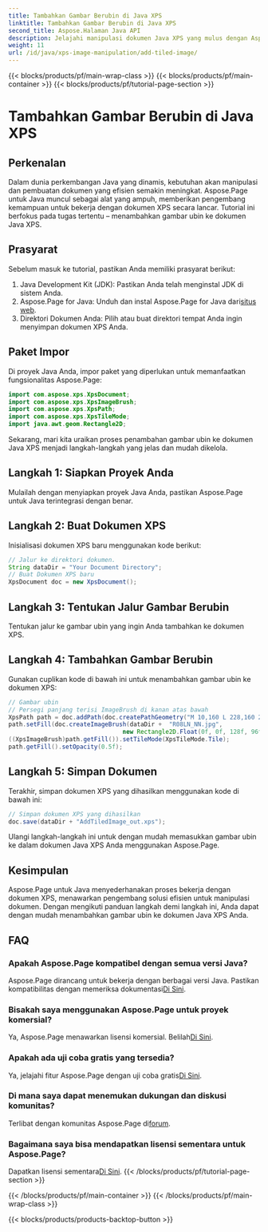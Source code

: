 ```yaml
---
title: Tambahkan Gambar Berubin di Java XPS
linktitle: Tambahkan Gambar Berubin di Java XPS
second_title: Aspose.Halaman Java API
description: Jelajahi manipulasi dokumen Java XPS yang mulus dengan Aspose.Page. Pelajari cara menambahkan gambar ubin dengan mudah menggunakan panduan langkah demi langkah ini.
weight: 11
url: /id/java/xps-image-manipulation/add-tiled-image/
---
```


{{< blocks/products/pf/main-wrap-class >}}
{{< blocks/products/pf/main-container >}}
{{< blocks/products/pf/tutorial-page-section >}}

# Tambahkan Gambar Berubin di Java XPS

## Perkenalan
Dalam dunia perkembangan Java yang dinamis, kebutuhan akan manipulasi dan pembuatan dokumen yang efisien semakin meningkat. Aspose.Page untuk Java muncul sebagai alat yang ampuh, memberikan pengembang kemampuan untuk bekerja dengan dokumen XPS secara lancar. Tutorial ini berfokus pada tugas tertentu – menambahkan gambar ubin ke dokumen Java XPS.
## Prasyarat
Sebelum masuk ke tutorial, pastikan Anda memiliki prasyarat berikut:
1. Java Development Kit (JDK): Pastikan Anda telah menginstal JDK di sistem Anda.
2.  Aspose.Page for Java: Unduh dan instal Aspose.Page for Java dari[situs web](https://releases.aspose.com/page/java/).
3. Direktori Dokumen Anda: Pilih atau buat direktori tempat Anda ingin menyimpan dokumen XPS Anda.
## Paket Impor
Di proyek Java Anda, impor paket yang diperlukan untuk memanfaatkan fungsionalitas Aspose.Page:
```java
import com.aspose.xps.XpsDocument;
import com.aspose.xps.XpsImageBrush;
import com.aspose.xps.XpsPath;
import com.aspose.xps.XpsTileMode;
import java.awt.geom.Rectangle2D;
```
Sekarang, mari kita uraikan proses penambahan gambar ubin ke dokumen Java XPS menjadi langkah-langkah yang jelas dan mudah dikelola.
## Langkah 1: Siapkan Proyek Anda
Mulailah dengan menyiapkan proyek Java Anda, pastikan Aspose.Page untuk Java terintegrasi dengan benar.
## Langkah 2: Buat Dokumen XPS
Inisialisasi dokumen XPS baru menggunakan kode berikut:
```java
// Jalur ke direktori dokumen.
String dataDir = "Your Document Directory";
// Buat Dokumen XPS baru
XpsDocument doc = new XpsDocument();
```
## Langkah 3: Tentukan Jalur Gambar Berubin
Tentukan jalur ke gambar ubin yang ingin Anda tambahkan ke dokumen XPS.
## Langkah 4: Tambahkan Gambar Berubin
Gunakan cuplikan kode di bawah ini untuk menambahkan gambar ubin ke dokumen XPS:
```java
// Gambar ubin
// Persegi panjang terisi ImageBrush di kanan atas bawah
XpsPath path = doc.addPath(doc.createPathGeometry("M 10,160 L 228,160 228,305 10,305"));
path.setFill(doc.createImageBrush(dataDir +  "R08LN_NN.jpg",
                                new Rectangle2D.Float(0f, 0f, 128f, 96f), new Rectangle2D.Float(0f, 0f, 64f, 48f)));
((XpsImageBrush)path.getFill()).setTileMode(XpsTileMode.Tile);
path.getFill().setOpacity(0.5f);
```
## Langkah 5: Simpan Dokumen
Terakhir, simpan dokumen XPS yang dihasilkan menggunakan kode di bawah ini:
```java
// Simpan dokumen XPS yang dihasilkan
doc.save(dataDir + "AddTiledImage_out.xps"); 
```
Ulangi langkah-langkah ini untuk dengan mudah memasukkan gambar ubin ke dalam dokumen Java XPS Anda menggunakan Aspose.Page.
## Kesimpulan
Aspose.Page untuk Java menyederhanakan proses bekerja dengan dokumen XPS, menawarkan pengembang solusi efisien untuk manipulasi dokumen. Dengan mengikuti panduan langkah demi langkah ini, Anda dapat dengan mudah menambahkan gambar ubin ke dokumen Java XPS Anda.

## FAQ
### Apakah Aspose.Page kompatibel dengan semua versi Java?
 Aspose.Page dirancang untuk bekerja dengan berbagai versi Java. Pastikan kompatibilitas dengan memeriksa dokumentasi[Di Sini](https://reference.aspose.com/page/java/).
### Bisakah saya menggunakan Aspose.Page untuk proyek komersial?
Ya, Aspose.Page menawarkan lisensi komersial. Belilah[Di Sini](https://purchase.aspose.com/buy).
### Apakah ada uji coba gratis yang tersedia?
 Ya, jelajahi fitur Aspose.Page dengan uji coba gratis[Di Sini](https://releases.aspose.com/).
### Di mana saya dapat menemukan dukungan dan diskusi komunitas?
 Terlibat dengan komunitas Aspose.Page di[forum](https://forum.aspose.com/c/page/39).
### Bagaimana saya bisa mendapatkan lisensi sementara untuk Aspose.Page?
 Dapatkan lisensi sementara[Di Sini](https://purchase.aspose.com/temporary-license/).
{{< /blocks/products/pf/tutorial-page-section >}}

{{< /blocks/products/pf/main-container >}}
{{< /blocks/products/pf/main-wrap-class >}}

{{< blocks/products/products-backtop-button >}}
